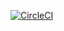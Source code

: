 [![CircleCI](https://circleci.com/gh/zhaofeng-shu33/non-linear-activation-function.svg?style=svg)](https://circleci.com/gh/zhaofeng-shu33/non-linear-activation-function)
